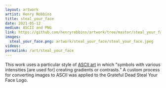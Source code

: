 ```yaml
---
layout: artwork
artist: Henry Robbins
title: steal_your_face
date: 2021-05-12
medium: ASCII and PNG
link: https://github.com/henryrobbins/artwork/tree/master/steal_your_face
images:
  steal_your_face.png: artwork/steal_your_face/steal_your_face.jpeg
videos:
permalink: /art/steal_your_face
---
```

This work uses a particular style of [ASCII
art](https://en.wikipedia.org/wiki/ASCII_art) in which "symbols with various
intensities [are used for] creating gradients or contrasts." A custom process
for converting images to ASCII was applied to the Grateful Dead Steal Your Face
Logo.